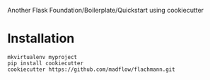 Another Flask Foundation/Boilerplate/Quickstart using cookiecutter
    
# Installation

    mkvirtualenv myproject
    pip install cookiecutter
    cookiecutter https://github.com/madflow/flachmann.git
